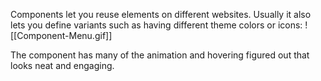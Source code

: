 
Components let you reuse elements on different websites. Usually it also lets you define variants such as having different theme colors or icons:
![[Component-Menu.gif]]

The component has many of the animation and hovering figured out that looks neat and engaging.